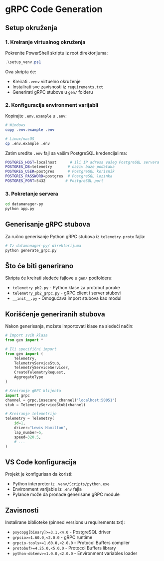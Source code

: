 # gRPC Code Generation

## Setup okruženja

### 1. Kreiranje virtualnog okruženja

Pokrenite PowerShell skriptu iz root direktorijuma:

```powershell
.\setup_venv.ps1
```

Ova skripta će:

- Kreirati `.venv` virtuelno okruženje
- Instalirati sve zavisnosti iz `requirements.txt`
- Generirati gRPC stubove u `gen/` folderu

### 2. Konfiguracija environment varijabli

Kopirajte `.env.example` u `.env`:

```powershell
# Windows
copy .env.example .env
```

```bash
# Linux/macOS
cp .env.example .env
```

Zatim uredite `.env` fajl sa vašim PostgreSQL kredencijalima:

```bash
POSTGRES_HOST=localhost      # ili IP adresa vašeg PostgreSQL servera
POSTGRES_DB=telemetry       # naziv baze podataka
POSTGRES_USER=postgres      # PostgreSQL korisnik
POSTGRES_PASSWORD=postgres  # PostgreSQL lozinka
POSTGRES_PORT=5432         # PostgreSQL port
```

### 3. Pokretanje servera

```bash
cd datamanager-py
python app.py
```

## Generisanje gRPC stubova

Za ručno generisanje Python gRPC stubova iz `telemetry.proto` fajla:

```bash
# Iz datamanager-py/ direktorijuma
python generate_grpc.py
```

## Što će biti generirano

Skripta će kreirati sledeće fajlove u `gen/` podfolderu:

- `telemetry_pb2.py` - Python klase za protobuf poruke
- `telemetry_pb2_grpc.py` - gRPC client i server stubovi
- `__init__.py` - Omogućava import stubova kao modul

## Korišćenje generiranih stubova

Nakon generisanja, možete importovati klase na sledeći način:

```python
# Import svih klasa
from gen import *

# Ili specifični import
from gen import (
    Telemetry,
    TelemetryServiceStub,
    TelemetryServiceServicer,
    CreateTelemetryRequest,
    AggregateType
)

# Kreiranje gRPC klijenta
import grpc
channel = grpc.insecure_channel('localhost:50051')
stub = TelemetryServiceStub(channel)

# Kreiranje telemetrije
telemetry = Telemetry(
    id=1,
    driver="Lewis Hamilton",
    lap_number=5,
    speed=320.5,
    # ...
)
```

## VS Code konfiguracija

Projekt je konfigurisan da koristi:

- Python interpreter iz `.venv/Scripts/python.exe`
- Environment varijable iz `.env` fajla
- Pylance može da pronađe generisane gRPC module

## Zavisnosti

Instalirane biblioteke (pinned versions u requirements.txt):

- `psycopg[binary]>=3.1,<4.0` - PostgreSQL driver
- `grpcio>=1.60.0,<2.0.0` - gRPC runtime
- `grpcio-tools>=1.60.0,<2.0.0` - Protocol Buffers compiler
- `protobuf>=4.25.0,<5.0.0` - Protocol Buffers library
- `python-dotenv>=1.0.0,<2.0.0` - Environment variables loader
